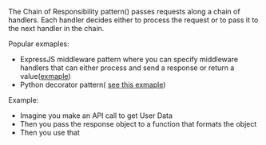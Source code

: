 The Chain of Responsibility pattern() passes requests along a chain of handlers. Each handler decides either to process the request or to pass it to the next handler in the chain.


Popular exmaples:
- ExpressJS middleware pattern where you can specify middleware handlers that can either process and send a response or return a value([exmaple](https://expressjs.com/en/guide/using-middleware.html#using-middleware))
- Python decorator pattern( [see this exmaple](https://medium.com/@kim_t/design-apis-with-flask-restplus-decorators-3ac7d285c0b9))


Example:
- Imagine you make an API call to get User Data
- Then you pass the response object to a function that formats the object
- Then you use that 